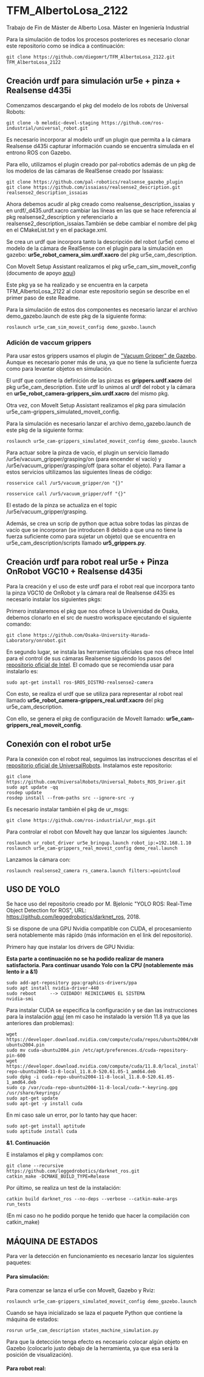 # TFM_AlbertoLosa_2122
Trabajo de Fin de Máster de Alberto Losa. Máster en Ingeniería Industrial 

Para la simulación de todos los procesos posteriores es necesario clonar este repositorio como se indica a continuación:
```
git clone https://github.com/diegomrt/TFM_AlbertoLosa_2122.git TFM_AlbertoLosa_2122
```

## Creación urdf para simulación ur5e + pinza + Realsense d435i
Comenzamos descargando el pkg del modelo de los robots de Universal Robots:
```
git clone -b melodic-devel-staging https://github.com/ros-industrial/universal_robot.git
```
Es necesario incorporar al modelo urdf un plugin que permita a la cámara Realsense d435i capturar información cuando se encuentra simulada en el entrono ROS con Gazebo.

Para ello, utilizamos el plugin creado por pal-robotics además de un pkg de los modelos de las cámaras de RealSense creado por Issaiass:
```
git clone https://github.com/pal-robotics/realsense_gazebo_plugin
git clone https://github.com/issaiass/realsense2_description.git realsense2_description_issaias
```
Ahora debemos acudir al pkg creado como realsense_description_issaias y en urdf/_d435.urdf.xacro cambiar las líneas en las que se hace referencia al pkg realsense2_description y referenciarlo a realsense2_description_issaias.También se debe cambiar el nombre del pkg en el CMakeList.txt y en el package.xml.

Se crea un urdf que incorpora tanto la descripción del robot (ur5e) como el modelo de la cámara de RealSense con el plugin para la simulación en gazebo: **ur5e_robot_camera_sim.urdf.xacro** del pkg ur5e_cam_description.

Con MoveIt Setup Assistant realizamos el pkg ur5e_cam_sim_moveit_config (documento de apoyo [aquí](https://ros-planning.github.io/moveit_tutorials/doc/setup_assistant/setup_assistant_tutorial.html))

Este pkg ya se ha realizado y se encuentra en la carpeta TFM_AlbertoLosa_2122 al clonar este repositorio según se describe en el primer paso de este Readme.

Para la simulación de estos dos componentes es necesario lanzar el archivo demo_gazebo.launch de este pkg de la siguiente forma:
```
roslaunch ur5e_cam_sim_moveit_config demo_gazebo.launch
```


### Adición de vaccum grippers
Para usar estos grippers usamos el plugin de ["Vacuum Gripper" de Gazebo](https://docs.ros.org/en/noetic/api/gazebo_plugins/html/group__GazeboRosVacuumGripper.html). Aunque es necesario poner más de una, ya que no tiene la suficiente fuerza como para levantar objetos en simulación.

El urdf que contiene la definición de las pinzas es **grippers.urdf.xacro** del pkg ur5e_cam_description. Este urdf lo unimos al urdf del robot y la cámara en **ur5e_robot_camera-grippers_sim.urdf.xacro** del mismo pkg.

Otra vez, con MoveIt Setup Assistant realizamos el pkg para simulación ur5e_cam-grippers_simulated_moveit_config.

Para la simulación es necesario lanzar el archivo demo_gazebo.launch de este pkg de la siguiente forma:
```
roslaunch ur5e_cam-grippers_simulated_moveit_config demo_gazebo.launch
```
Para actuar sobre la pinza de vacío, el plugin un servicio llamado /ur5e/vacuum_gripper/grasping/on (para encender el vacío) y /ur5e/vacuum_gripper/grasping/off (para soltar el objeto). Para llamar a estos servicios ultilizamos las siguientes líneas de código:
```
rosservice call /ur5/vacuum_gripper/on "{}" 

rosservice call /ur5/vacuum_gripper/off "{}" 
```
El estado de la pinza se actualiza en el topic /ur5e/vacuum_gripper/grasping.

Además, se crea un scrip de python que actua sobre todas las pinzas de vacío que se incorporan (se introducen 8 debido a que una no tiene la fuerza suficiente como para sujetar un objeto) que se encuentra en ur5e_cam_description/scripts llamado **ur5_grippers.py**.

## Creación urdf para robot real ur5e + Pinza OnRobot VGC10 + Realsense d435i
Para la creación y el uso de este urdf para el robot real que incorpora tanto la pinza VGC10 de OnRobot y la cámara real de Realsense d435i es necesario instalar los siguientes pkgs:

Primero instalaremos el pkg que nos ofrece la Universidad de Osaka, debemos clonarlo en el src de nuestro workspace ejecutando el siguiente comando:
```
git clone https://github.com/Osaka-University-Harada-Laboratory/onrobot.git
```
En segundo lugar, se instala las herramientas oficiales que nos ofrece Intel para el control de sus cámaras Realsense siguiendo los pasos del [repositorio oficial de Intel](https://github.com/IntelRealSense/realsense-ros/tree/ros1-legacy). El comado que se recomienda usar para instalarlo es:
```
sudo apt-get install ros-$ROS_DISTRO-realsense2-camera
```

Con esto, se realiza el urdf que se utiliza para representar al robot real llamado **ur5e_robot_camera-grippers_real.urdf.xacro** del pkg ur5e_cam_description.

Con ello, se genera el pkg de configuración de MoveIt llamado: **ur5e_cam-grippers_real_moveit_config**.

## Conexión con el robot ur5e
Para la conexión con el robot real, seguimos las instrucciones descritas el el [repositorio oficial de UniversalRobots](https://github.com/UniversalRobots/Universal_Robots_ROS_Driver).
Instalamos este repositorio:
```
git clone https://github.com/UniversalRobots/Universal_Robots_ROS_Driver.git
sudo apt update -qq
rosdep update
rosdep install --from-paths src --ignore-src -y
```

Es necesario instalar también el pkg de ur_msgs:
```
git clone https://github.com/ros-industrial/ur_msgs.git
```

Para controlar el robot con MoveIt hay que lanzar los siguientes .launch:
```
roslaunch ur_robot_driver ur5e_bringup.launch robot_ip:=192.168.1.10
roslaunch ur5e_cam-grippers_real_moveit_config demo_real.launch
```

Lanzamos la cámara con:
```
roslaunch realsense2_camera rs_camera.launch filters:=pointcloud
```

## USO DE YOLO
Se hace uso del repositorio creado por M. Bjelonic "YOLO ROS: Real-Time Object Detection for ROS", URL: https://github.com/leggedrobotics/darknet_ros, 2018.

Si se dispone de una GPU Nvidia compatible con CUDA, el procesamiento será notablemente más rápido (más información en el link del repositorio). 

Primero hay que instalar los drivers de GPU Nvidia:

**Esta parte a continuación no se ha podido realizar de manera satisfactoria. Para continuar usando Yolo con la CPU (notablemente más lento ir a &1)**

```
sudo add-apt-repository ppa:graphics-drivers/ppa
sudo apt install nvidia-driver-440
sudo reboot     --> CUIDADO! REINICIAMOS EL SISTEMA	
nvidia-smi
```

Para instalar CUDA se especifica la configuración y se dan las instrucciones para la instalación [aquí](https://developer.nvidia.com/cuda-toolkit) (en mi caso he instalado la versión 11.8 ya que las anteriores dan problemas):
```
wget https://developer.download.nvidia.com/compute/cuda/repos/ubuntu2004/x86_64/cuda-ubuntu2004.pin
sudo mv cuda-ubuntu2004.pin /etc/apt/preferences.d/cuda-repository-pin-600
wget https://developer.download.nvidia.com/compute/cuda/11.8.0/local_installers/cuda-repo-ubuntu2004-11-8-local_11.8.0-520.61.05-1_amd64.deb
sudo dpkg -i cuda-repo-ubuntu2004-11-8-local_11.8.0-520.61.05-1_amd64.deb
sudo cp /var/cuda-repo-ubuntu2004-11-8-local/cuda-*-keyring.gpg /usr/share/keyrings/
sudo apt-get update
sudo apt-get -y install cuda
```

En mi caso sale un error, por lo tanto hay que hacer:
```
sudo apt-get install aptitude
sudo aptitude install cuda
```
**&1. Continuación**

E instalamos el pkg y compilamos con:
```
git clone --recursive https://github.com/leggedrobotics/darknet_ros.git
catkin_make -DCMAKE_BUILD_TYPE=Release
```

Por último, se realiza un test de la instalación:
```
catkin build darknet_ros --no-deps --verbose --catkin-make-args run_tests
```
(En mi caso no he podido porque he tenido que hacer la compilación con catkin_make)

## MÁQUINA DE ESTADOS
Para ver la detección en funcionamiento es necesario lanzar los siguientes paquetes:

#### Para simulación:
Para comenzar se lanza el ur5e con MoveIt, Gazebo y Rviz:

```
roslaunch ur5e_cam-grippers_simulated_moveit_config demo_gazebo.launch
```

Cuando se haya inicializado se laza el paquete Python que contiene la máquina de estados:
```
rosrun ur5e_cam_description states_machine_simulation.py
```

Para que la detección tenga efecto es necesario colocar algún objeto en Gazebo (colocarlo justo debajo de la herramienta, ya que esa será la posición de visualización).

#### Para robot real: